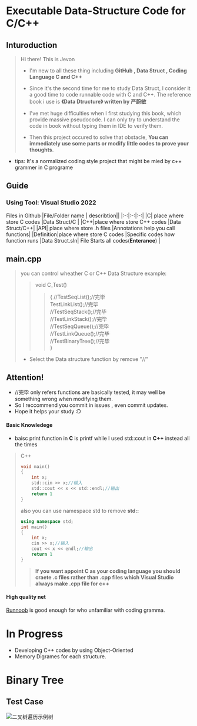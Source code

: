 # Executable Data-Structure Code for C/C++
## Inturoduction
> Hi there! This is Jevon 
> - I'm new to all these thing including 
>  **GitHub ,   Data Struct ,   Coding Language C and C++**  
> * Since it's the second time for me to study Data Struct,
I consider it a good time to code runnable code with C and C++.
The reference book i use is **《Data Dtructure》 written by 严蔚敏**
>
>* I've met huge difficulties when I first studying this book, 
which provide massive pseudocode. I can only try to understand the code 
in book without typing them in IDE to verify them. 
>* Then this project occured to solve that obstacle, 
**You can immediately use some parts or modify little codes to prove your thoughts**.
- tips:
It's a normalized coding style project that might be mied by c++ grammer in C programe 


## Guide
### Using Tool: Visual Studio 2022

Files in Github 
|File/Folder name | describtion||
|:-:|:-:|:-:|
|C| place where store C codes |Data Struct/C |
|C++|place where store C++ codes |Data Struct/C++|
|API| place where store .h files |Annotations help you call functions|
|Definition|place where store C codes |Specific codes how function runs
|Data Struct.sln| File Starts all codes(**Enterance**) |

## main.cpp
>    you can control wheather C or C++ Data Structure
>    example:
>>    void C_Test()
>>>	{
>>>		//TestSeqList();//完毕  
>>>		TestLinkList();//完毕  
>		//TestSeqStack();//完毕  
>		//TestLinkStack();//完毕  
>		//TestSeqQueue();//完毕  
>		//TestLinkQueue();//完毕  
>		//TestBinaryTree();//完毕  
>	}  
>   - Select the Data structure function by remove "//"

## Attention!
- //完毕 only refers functions are basically tested, it may well be something wrong when modifying them.
- So I reccommend you commit in issues , even commit updates.
- Hope it helps your study :D

#### Basic Knowledege
* baisc print function in **C** is printf while I used std::cout in **C++** instead all the times
>C++
> ```C
> void main()
> {
>     int x;
>     std::cin >> x;//输入
>     std::cout << x << std::endl;//输出
>     return 1
> }
> ```
> also you can use namespace std to remove **std::**
> ```C++
> using namespace std;
> int main()
> {
>     int x;
>     cin >> x;//输入
>     cout << x << endl;//输出
>     return 1
> }
> ```
>> **If you want appoint C as your coding language you should craete .c files rather than .cpp files which Visual Studio always make .cpp file for c++**

#### High quality net
[Runnoob](http://www.runoob.com/) is good enough for who unfamiliar with coding gramma.


# In Progress
- Developing C++ codes by using Object-Oriented
- Memory Digrames for each structure.




# Binary Tree
## Test Case
![二叉树遍历示例树](https://i.imgur.com/mOViysT.png)









